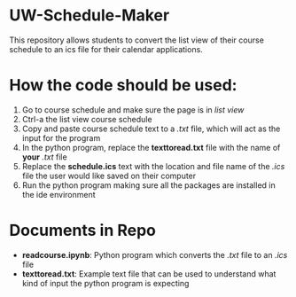 # UW-Schedule-Maker
This repository allows students to convert the list view of their course schedule to an ics file for their calendar applications.

# How the code should be used:
1. Go to course schedule and make sure the page is in _list view_
2. Ctrl-a the list view course schedule
3. Copy and paste course schedule text to a _.txt_ file, which will act as the input for the program
4. In the python program, replace the **texttoread.txt** file with the name of **your** _.txt_ file
5. Replace the **schedule.ics** text with the location and file name of the _.ics_ file the user would like saved on their computer
6. Run the python program making sure all the packages are installed in the ide environment

# Documents in Repo
- **readcourse.ipynb**: Python program which converts the _.txt_ file to an _.ics_ file
- **texttoread.txt**: Example text file that can be used to understand what kind of input the python program is expecting
